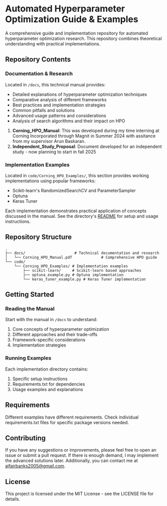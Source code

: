 # Automated Hyperparameter Optimization Guide & Examples

A comprehensive guide and implementation repository for automated hyperparameter optimization research. This repository combines theoretical understanding with practical implementations.

## Repository Contents

### Documentation & Research
Located in `/docs`, this technical manual provides:
- Detailed explanations of hyperparameter optimization techniques
- Comparative analysis of different frameworks
- Best practices and implementation strategies
- Common pitfalls and solutions
- Advanced usage patterns and considerations
- Analysis of search algorithms and their impact on HPO

1. **Corning_HPO_Manual**: This was developed during my time interning at Corning Incorporated through Magnit in Summer 2024 with assitance from my supervisor Arun Baskaran.
2.  **Independent_Study_Proposal**: Document developed for an independent study - now planning to start in fall 2025

### Implementation Examples
Located in `code/Corning_HPO_Examples/`, this section provides working implementations using popular frameworks:
- Scikit-learn's RandomizedSearchCV and ParameterSampler
- Optuna
- Keras Tuner

Each implementation demonstrates practical application of concepts discussed in the manual. See the directory's [README](code/Corning_HPO_Examples/README.md) for setup and usage instructions.

## Repository Structure

```
.
├── docs/                      # Technical documentation and research
│   └── Corning_HPO_Manual.pdf             # Comprehensive HPO guide
└── code/
    └── Corning_HPO_Examples/ # Implementation examples
        ├── scikit-learn/     # Scikit-learn based approaches
        ├── optuna_example.py # Optuna implementation
        └── keras_tuner_example.py # Keras Tuner implementation
```

## Getting Started

### Reading the Manual
Start with the manual in `/docs` to understand:
1. Core concepts of hyperparameter optimization
2. Different approaches and their trade-offs
3. Framework-specific considerations
4. Implementation strategies

### Running Examples
Each implementation directory contains:
1. Specific setup instructions
2. Requirements.txt for dependencies
3. Usage examples and explanations

## Requirements

Different examples have different requirements. Check individual requirements.txt files for specific package versions needed.

## Contributing

If you have any suggestions or improvements, please feel free to open an issue or submit a pull request. If there is enough demand, I may implement the advanced solutions later.
Additionally, you can contact me at ajfairbanks2005@gmail.com.

## License

This project is licensed under the MIT License - see the LICENSE file for details.
